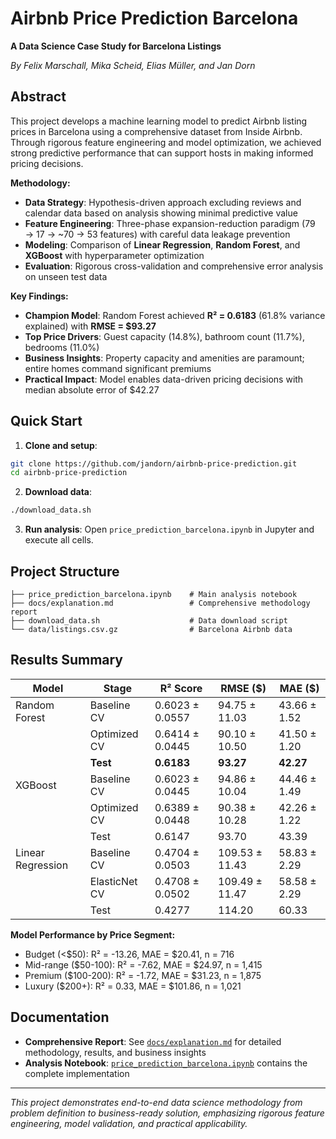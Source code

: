 # Airbnb Price Prediction Barcelona

**A Data Science Case Study for Barcelona Listings**

*By Felix Marschall, Mika Scheid, Elias Müller, and Jan Dorn*

## Abstract

This project develops a machine learning model to predict Airbnb listing prices in Barcelona using a comprehensive dataset from Inside Airbnb. Through rigorous feature engineering and model optimization, we achieved strong predictive performance that can support hosts in making informed pricing decisions.

**Methodology:**
- **Data Strategy**: Hypothesis-driven approach excluding reviews and calendar data based on analysis showing minimal predictive value
- **Feature Engineering**: Three-phase expansion-reduction paradigm (79 → 17 → ~70 → 53 features) with careful data leakage prevention
- **Modeling**: Comparison of **Linear Regression**, **Random Forest**, and **XGBoost** with hyperparameter optimization
- **Evaluation**: Rigorous cross-validation and comprehensive error analysis on unseen test data

**Key Findings:**
- **Champion Model**: Random Forest achieved **R² = 0.6183** (61.8% variance explained) with **RMSE = $93.27**
- **Top Price Drivers**: Guest capacity (14.8%), bathroom count (11.7%), bedrooms (11.0%)
- **Business Insights**: Property capacity and amenities are paramount; entire homes command significant premiums
- **Practical Impact**: Model enables data-driven pricing decisions with median absolute error of $42.27

## Quick Start

1. **Clone and setup**:
```bash
git clone https://github.com/jandorn/airbnb-price-prediction.git
cd airbnb-price-prediction
```

2. **Download data**:
```bash
./download_data.sh
```

3. **Run analysis**:
Open `price_prediction_barcelona.ipynb` in Jupyter and execute all cells.

## Project Structure

```
├── price_prediction_barcelona.ipynb    # Main analysis notebook
├── docs/explanation.md                 # Comprehensive methodology report
├── download_data.sh                    # Data download script
└── data/listings.csv.gz                # Barcelona Airbnb data
```

## Results Summary

| Model | Stage | R² Score | RMSE ($) | MAE ($) |
|-------|--------|----------|----------|---------|
| Random Forest | Baseline CV | 0.6023 ± 0.0557 | 94.75 ± 11.03 | 43.66 ± 1.52 |
| | Optimized CV | 0.6414 ± 0.0445 | 90.10 ± 10.50 | 41.50 ± 1.20 |
| | **Test** | **0.6183** | **93.27** | **42.27** |
| XGBoost | Baseline CV | 0.6023 ± 0.0445 | 94.86 ± 10.04 | 44.46 ± 1.49 |
| | Optimized CV | 0.6389 ± 0.0448 | 90.38 ± 10.28 | 42.26 ± 1.22 |
| | Test | 0.6147 | 93.70 | 43.39 |
| Linear Regression | Baseline CV | 0.4704 ± 0.0503 | 109.53 ± 11.43 | 58.83 ± 2.29 |
| | ElasticNet CV | 0.4708 ± 0.0502 | 109.49 ± 11.47 | 58.58 ± 2.29 |
| | Test | 0.4277 | 114.20 | 60.33 |

**Model Performance by Price Segment:**
- Budget (<$50): R² = -13.26, MAE = $20.41, n = 716
- Mid-range ($50-100): R² = -7.62, MAE = $24.97, n = 1,415
- Premium ($100-200): R² = -1.72, MAE = $31.23, n = 1,875
- Luxury ($200+): R² = 0.33, MAE = $101.86, n = 1,021

## Documentation

- **Comprehensive Report**: See [`docs/explanation.md`](docs/explanation.md) for detailed methodology, results, and business insights
- **Analysis Notebook**: [`price_prediction_barcelona.ipynb`](price_prediction_barcelona.ipynb) contains the complete implementation

---

*This project demonstrates end-to-end data science methodology from problem definition to business-ready solution, emphasizing rigorous feature engineering, model validation, and practical applicability.* 